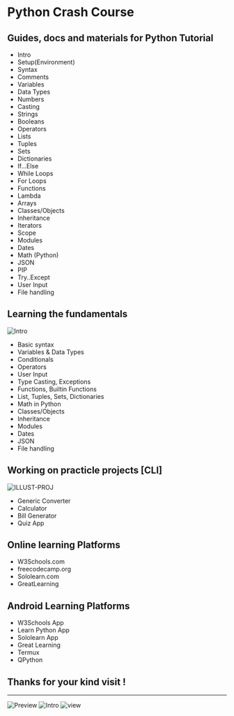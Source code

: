 
# Python Crash Course
Guides, docs and materials for Python Tutorial
---
* Intro
* Setup(Environment)
* Syntax
* Comments
* Variables
* Data Types
* Numbers
* Casting
* Strings
* Booleans
* Operators
* Lists
* Tuples
* Sets
* Dictionaries
* If...Else
* While Loops
* For Loops
* Functions
* Lambda
* Arrays
* Classes/Objects
* Inheritance
* Iterators
* Scope
* Modules
* Dates
* Math (Python)
* JSON
* PIP
* Try..Except
* User Input
* File handling
## Learning the fundamentals
![Intro](https://cdn.dribbble.com/users/1418633/screenshots/5106121/hi-dribbble-studiotale.gif)
* Basic syntax
* Variables & Data Types
* Conditionals
* Operators
* User Input
* Type Casting, Exceptions
* Functions, Builtin Functions
* List, Tuples, Sets, Dictionaries   
* Math in Python
* Classes/Objects
* Inheritance
* Modules
* Dates
* JSON
* File handling
## Working on practicle projects [CLI]
![ILLUST-PROJ](https://cdn.dribbble.com/users/1292677/screenshots/6139167/avento.gif)    
* Generic Converter
* Calculator
* Bill Generator
* Quiz App
## Online learning Platforms
* W3Schools.com
* freecodecamp.org
* Sololearn.com
* GreatLearning
## Android Learning Platforms
* W3Schools App
* Learn Python App
* Sololearn App
* Great Learning
* Termux
* QPython
## Thanks for your kind visit !
---
![Preview](https://avatars.githubusercontent.com/u/111997815?s=96&v=4)
![Intro](https://readme-typing-svg.herokuapp.com?vCenter=true&lines=Developer:+Dev.Gautam+Kumar)
![view](https://komarev.com/ghpvc/?username=devsdenepal&color=green) 
